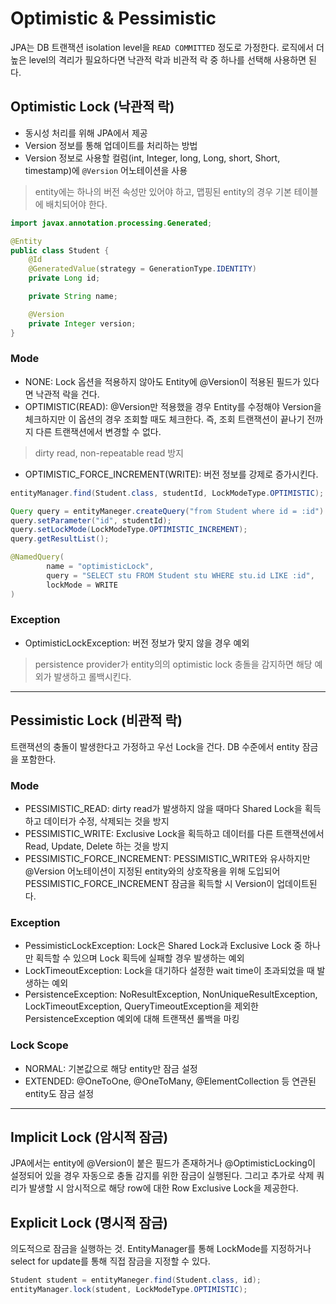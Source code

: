 # Optimistic & Pessimistic
JPA는 DB 트랜잭션 isolation level을 ```READ COMMITTED``` 정도로 가정한다. 로직에서 더 높은 level의 격리가 필요하다면 
낙관적 락과 비관적 락 중 하나를 선택해 사용하면 된다.

## Optimistic Lock (낙관적 락)
* 동시성 처리를 위해 JPA에서 제공
* Version 정보를 통해 업데이트를 처리하는 방법
* Version 정보로 사용할 컬럼(int, Integer, long, Long, short, Short, timestamp)에 ```@Version``` 어노테이션을 사용
> entity에는 하나의 버전 속성만 있어야 하고, 맵핑된 entity의 경우 기본 테이블에 배치되어야 한다.

```java
import javax.annotation.processing.Generated;

@Entity
public class Student {
    @Id
    @GeneratedValue(strategy = GenerationType.IDENTITY)
    private Long id;

    private String name;

    @Version
    private Integer version;
}
```

### Mode
* NONE: Lock 옵션을 적용하지 않아도 Entity에 @Version이 적용된 필드가 있다면 낙관적 락을 건다.
* OPTIMISTIC(READ): @Version만 적용했을 경우 Entity를 수정해야 Version을 체크하지만 이 옵션의 경우 조회할 때도 체크한다. 
즉, 조회 트랜잭션이 끝나기 전까지 다른 트랜잭션에서 변경할 수 없다.
> dirty read, non-repeatable read 방지
* OPTIMISTIC_FORCE_INCREMENT(WRITE): 버전 정보를 강제로 증가시킨다.

```java
entityManager.find(Student.class, studentId, LockModeType.OPTIMISTIC);
```
```java
Query query = entityManeger.createQuery("from Student where id = :id")
query.setParameter("id", studentId);
query.setLockMode(LockModeType.OPTIMISTIC_INCREMENT);
query.getResultList();
```
```java
@NamedQuery(
        name = "optimisticLock",
        query = "SELECT stu FROM Student stu WHERE stu.id LIKE :id",
        lockMode = WRITE
)
```

### Exception
* OptimisticLockException: 버전 정보가 맞지 않을 경우 예외
> persistence provider가 entity의의 optimistic lock 충돌을 감지하면 해당 예외가 발생하고 롤백시킨다.

---

## Pessimistic Lock (비관적 락)
트랜잭션의 충돌이 발생한다고 가정하고 우선 Lock을 건다. DB 수준에서 entity 잠금을 포함한다.

### Mode
* PESSIMISTIC_READ: dirty read가 발생하지 않을 때마다 Shared Lock을 획득하고 데이터가 수정, 삭제되는 것을 방지
* PESSIMISTIC_WRITE: Exclusive Lock을 획득하고 데이터를 다른 트랜잭션에서 Read, Update, Delete 하는 것을 방지
* PESSIMISTIC_FORCE_INCREMENT: PESSIMISTIC_WRITE와 유사하지만 @Version 어노테이션이 지정된 entity와의 상호작용을 위해 도입되어 
PESSIMISTIC_FORCE_INCREMENT 잠금을 획득할 시 Version이 업데이트된다.

### Exception
* PessimisticLockException: Lock은 Shared Lock과 Exclusive Lock 중 하나만 획득할 수 있으며 Lock 획득에 실패할 경우 발생하는 예외
* LockTimeoutException: Lock을 대기하다 설정한 wait time이 초과되었을 때 발생하는 예외
* PersistenceException: NoResultException, NonUniqueResultException, LockTimeoutException, QueryTimeoutException을 
제외한 PersistenceException 예외에 대해 트랜잭션 롤백을 마킹

### Lock Scope
* NORMAL: 기본값으로 해당 entity만 잠금 설정
* EXTENDED: @OneToOne, @OneToMany, @ElementCollection 등 연관된 entity도 잠금 설정

---

## Implicit Lock (암시적 잠금)
JPA에서는 entity에 @Version이 붙은 필드가 존재하거나 @OptimisticLocking이 설정되어 있을 경우 자동으로 충돌 감지를 위한 잠금이 실행된다. 
그리고 추가로 삭제 쿼리가 발생할 시 암시적으로 해당 row에 대한 Row Exclusive Lock을 제공한다.

## Explicit Lock (명시적 잠금)
의도적으로 잠금을 실행하는 것. EntityManager를 통해 LockMode를 지정하거나 select for update를 통해 직접 잠금을 지정할 수 있다.
```java
Student student = entityManeger.find(Student.class, id);
entityManager.lock(student, LockModeType.OPTIMISTIC);
```